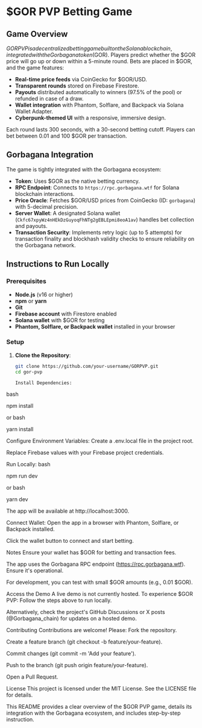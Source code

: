 # $GOR PVP Betting Game

## Game Overview

$GOR PVP is a decentralized betting game built on the Solana blockchain, integrated with the Gorbagana token ($GOR). Players predict whether the $GOR price will go up or down within a 5-minute round. Bets are placed in $GOR, and the game features:

- **Real-time price feeds** via CoinGecko for $GOR/USD.
- **Transparent rounds** stored on Firebase Firestore.
- **Payouts** distributed automatically to winners (97.5% of the pool) or refunded in case of a draw.
- **Wallet integration** with Phantom, Solflare, and Backpack via Solana Wallet Adapter.
- **Cyberpunk-themed UI** with a responsive, immersive design.

Each round lasts 300 seconds, with a 30-second betting cutoff. Players can bet between 0.01 and 100 $GOR per transaction.

## Gorbagana Integration

The game is tightly integrated with the Gorbagana ecosystem:

- **Token**: Uses $GOR as the native betting currency.
- **RPC Endpoint**: Connects to `https://rpc.gorbagana.wtf` for Solana blockchain interactions.
- **Price Oracle**: Fetches $GOR/USD prices from CoinGecko (ID: `gorbagana`) with 5-decimal precision.
- **Server Wallet**: A designated Solana wallet (`Ckfc67xpyWz4nHEkDzGuyoqFhNTg2gEBLEpmi8eoA1av`) handles bet collection and payouts.
- **Transaction Security**: Implements retry logic (up to 5 attempts) for transaction finality and blockhash validity checks to ensure reliability on the Gorbagana network.

## Instructions to Run Locally

### Prerequisites
- **Node.js** (v16 or higher)
- **npm** or **yarn**
- **Git**
- **Firebase account** with Firestore enabled
- **Solana wallet** with $GOR for testing
- **Phantom, Solflare, or Backpack wallet** installed in your browser

### Setup

1. **Clone the Repository**:
   ```bash
   git clone https://github.com/your-username/GORPVP.git
   cd gor-pvp

   Install Dependencies:
bash

npm install

or
bash

yarn install

Configure Environment Variables:
Create a .env.local file in the project root.

Replace Firebase values with your Firebase project credentials.

Run Locally:
bash

npm run dev

or
bash

yarn dev

The app will be available at http://localhost:3000.

Connect Wallet:
Open the app in a browser with Phantom, Solflare, or Backpack installed.

Click the wallet button to connect and start betting.

Notes
Ensure your wallet has $GOR for betting and transaction fees.

The app uses the Gorbagana RPC endpoint (https://rpc.gorbagana.wtf). Ensure it's operational.

For development, you can test with small $GOR amounts (e.g., 0.01 $GOR).

Access the Demo
A live demo is not currently hosted. To experience $GOR PVP:
Follow the steps above to run locally.

Alternatively, check the project's GitHub Discussions or X posts (@Gorbagana_chain) for updates on a hosted demo.

Contributing
Contributions are welcome! Please:
Fork the repository.

Create a feature branch (git checkout -b feature/your-feature).

Commit changes (git commit -m 'Add your feature').

Push to the branch (git push origin feature/your-feature).

Open a Pull Request.

License
This project is licensed under the MIT License. See the LICENSE file for details.

This README provides a clear overview of the $GOR PVP game, details its integration with the Gorbagana ecosystem, and includes step-by-step instruction.

